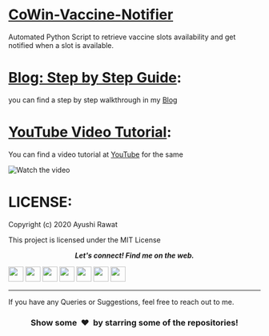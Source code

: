 # [CoWin-Vaccine-Notifier]()
Automated Python Script to retrieve vaccine slots availability and get notified when a slot is available.

[Blog: Step by Step Guide](https://ayushirawat.com/automate-cowin-vaccine-slots-availablity-using-python):
==========================
you can find a step by step walkthrough in my [Blog](https://ayushirawat.com/automate-cowin-vaccine-slots-availablity-using-python)

[YouTube Video Tutorial](https://www.youtube.com/watch?v=HrTQqSKWClE&ab_channel=AyushiRawat):
==========================
You can find a video tutorial at [YouTube](https://www.youtube.com/watch?v=HrTQqSKWClE&ab_channel=AyushiRawat) for the same

![Watch the video](https://img.youtube.com/vi/HrTQqSKWClE/0.jpg)

LICENSE:
==========================
Copyright (c) 2020 Ayushi Rawat

This project is licensed under the MIT License

<p align="center">
  <b><i>Let's connect! Find me on the web.</i></b>

[<img height="30" src="https://img.shields.io/badge/twitter-%231DA1F2.svg?&style=for-the-badge&logo=twitter&logoColor=white" />][twitter]
[<img height="30" src = "https://img.shields.io/badge/Youtube-%23E4405F.svg?&style=for-the-badge&logo=Youtube&logoColor=white">][Youtube] 
[<img height="30" src="https://img.shields.io/badge/Hashnode-%230077B5.svg?&style=for-the-badge&logo=Hashnode&logoColor=white" />][Hashnode]
[<img height="30" src = "https://img.shields.io/badge/gmail-c14438?&style=for-the-badge&logo=gmail&logoColor=white">][gmail] 
[<img height="30" src="https://img.shields.io/badge/linkedin-blue.svg?&style=for-the-badge&logo=linkedin&logoColor=white" />][LinkedIn]
[<img height="30" src="https://img.shields.io/badge/-Medium-000000.svg?&style=for-the-badge&logo=Medium&logoColor=white" />][Medium]
[<img height="30" src = "https://img.shields.io/badge/Facebook-036be4.svg?&style=for-the-badge&logo=facebook&logoColor=white">][Facebook]
<br />
<hr />

[twitter]: https://twitter.com/ayushi7rawat
[youtube]: https://youtube.com/ayushirawat
[Hashnode]: https://ayushirawat.com
[gmail]: https://gmail.com
[linkedin]: https://www.linkedin.com/in/ayushi7rawat/
[Medium]: https://medium.com/@ayushi7rawat
[Facebook]: https://www.facebook.com/ayushi7rawat

  
If you have any Queries or Suggestions, feel free to reach out to me.

<h3 align="center">Show some &nbsp;❤️&nbsp; by starring some of the repositories!</h3>
